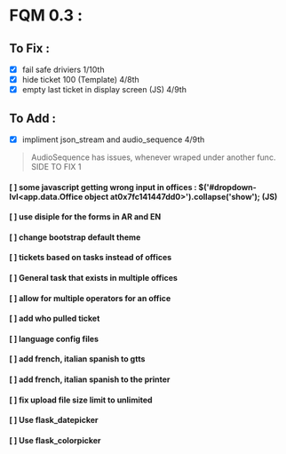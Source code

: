 # FQM 0.3 :

## To Fix :

- [x] fail safe driviers 1/10th
- [x] hide ticket 100 (Template) 4/8th
- [x] empty last ticket in display screen (JS) 4/9th

## To Add :

- [x] impliment json_stream and audio_sequence 4/9th
> AudioSequence has issues, whenever wraped under another func. SIDE TO FIX 1
#### [ ] some javascript getting wrong input in offices : $('#dropdown-lvl&lt;app.data.Office object at0x7fc141447dd0&gt;').collapse('show'); (JS)
#### [ ] use disiple for the forms in AR and EN
#### [ ] change bootstrap default theme
#### [ ] tickets based on tasks instead of offices
#### [ ] General task that exists in multiple offices
#### [ ] allow for multiple operators for an office
#### [ ] add who pulled ticket
#### [ ] language config files
#### [ ] add french, italian spanish to gtts
#### [ ] add french, italian spanish to the printer
#### [ ] fix upload file size limit to unlimited
#### [ ] Use flask_datepicker
#### [ ] Use flask_colorpicker

